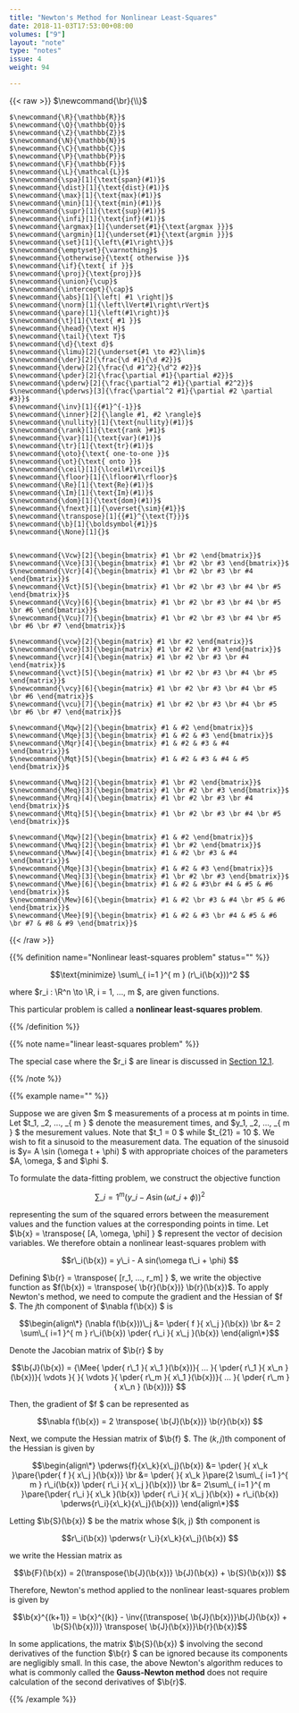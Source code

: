 ```yaml
---
title: "Newton's Method for Nonlinear Least-Squares"
date: 2018-11-03T17:53:00+08:00
volumes: ["9"]
layout: "note"
type: "notes"
issue: 4
weight: 94

---
```


<!--more-->

<div class="latex-macros">
  {{< raw >}}
    $\newcommand{\br}{\\}$

    $\newcommand{\R}{\mathbb{R}}$
    $\newcommand{\Q}{\mathbb{Q}}$
    $\newcommand{\Z}{\mathbb{Z}}$
    $\newcommand{\N}{\mathbb{N}}$
    $\newcommand{\C}{\mathbb{C}}$
    $\newcommand{\P}{\mathbb{P}}$
    $\newcommand{\F}{\mathbb{F}}$
    $\newcommand{\L}{\mathcal{L}}$
    $\newcommand{\spa}[1]{\text{span}(#1)}$
    $\newcommand{\dist}[1]{\text{dist}(#1)}$
    $\newcommand{\max}[1]{\text{max}(#1)}$
    $\newcommand{\min}[1]{\text{min}(#1)}$
    $\newcommand{\supr}[1]{\text{sup}(#1)}$
    $\newcommand{\infi}[1]{\text{inf}(#1)}$
    $\newcommand{\argmax}[1]{\underset{#1}{\text{argmax }}}$
    $\newcommand{\argmin}[1]{\underset{#1}{\text{argmin }}}$
    $\newcommand{\set}[1]{\left\{#1\right\}}$
    $\newcommand{\emptyset}{\varnothing}$
    $\newcommand{\otherwise}{\text{ otherwise }}$
    $\newcommand{\if}{\text{ if }}$
    $\newcommand{\proj}{\text{proj}}$
    $\newcommand{\union}{\cup}$
    $\newcommand{\intercept}{\cap}$
    $\newcommand{\abs}[1]{\left| #1 \right|}$
    $\newcommand{\norm}[1]{\left\lVert#1\right\rVert}$
    $\newcommand{\pare}[1]{\left(#1\right)}$
    $\newcommand{\t}[1]{\text{ #1 }}$
    $\newcommand{\head}{\text H}$
    $\newcommand{\tail}{\text T}$
    $\newcommand{\d}{\text d}$
    $\newcommand{\limu}[2]{\underset{#1 \to #2}\lim}$
    $\newcommand{\der}[2]{\frac{\d #1}{\d #2}}$
    $\newcommand{\derw}[2]{\frac{\d #1^2}{\d^2 #2}}$
    $\newcommand{\pder}[2]{\frac{\partial #1}{\partial #2}}$
    $\newcommand{\pderw}[2]{\frac{\partial^2 #1}{\partial #2^2}}$
    $\newcommand{\pderws}[3]{\frac{\partial^2 #1}{\partial #2 \partial #3}}$
    $\newcommand{\inv}[1]{{#1}^{-1}}$
    $\newcommand{\inner}[2]{\langle #1, #2 \rangle}$
    $\newcommand{\nullity}[1]{\text{nullity}(#1)}$
    $\newcommand{\rank}[1]{\text{rank }#1}$
    $\newcommand{\var}[1]{\text{var}(#1)}$
    $\newcommand{\tr}[1]{\text{tr}(#1)}$
    $\newcommand{\oto}{\text{ one-to-one }}$
    $\newcommand{\ot}{\text{ onto }}$
    $\newcommand{\ceil}[1]{\lceil#1\rceil}$
    $\newcommand{\floor}[1]{\lfloor#1\rfloor}$
    $\newcommand{\Re}[1]{\text{Re}(#1)}$
    $\newcommand{\Im}[1]{\text{Im}(#1)}$
    $\newcommand{\dom}[1]{\text{dom}(#1)}$
    $\newcommand{\fnext}[1]{\overset{\sim}{#1}}$
    $\newcommand{\transpose}[1]{{#1}^{\text{T}}}$
    $\newcommand{\b}[1]{\boldsymbol{#1}}$
    $\newcommand{\None}[1]{}$


    $\newcommand{\Vcw}[2]{\begin{bmatrix} #1 \br #2 \end{bmatrix}}$
    $\newcommand{\Vce}[3]{\begin{bmatrix} #1 \br #2 \br #3 \end{bmatrix}}$
    $\newcommand{\Vcr}[4]{\begin{bmatrix} #1 \br #2 \br #3 \br #4 \end{bmatrix}}$
    $\newcommand{\Vct}[5]{\begin{bmatrix} #1 \br #2 \br #3 \br #4 \br #5 \end{bmatrix}}$
    $\newcommand{\Vcy}[6]{\begin{bmatrix} #1 \br #2 \br #3 \br #4 \br #5 \br #6 \end{bmatrix}}$
    $\newcommand{\Vcu}[7]{\begin{bmatrix} #1 \br #2 \br #3 \br #4 \br #5 \br #6 \br #7 \end{bmatrix}}$

    $\newcommand{\vcw}[2]{\begin{matrix} #1 \br #2 \end{matrix}}$
    $\newcommand{\vce}[3]{\begin{matrix} #1 \br #2 \br #3 \end{matrix}}$
    $\newcommand{\vcr}[4]{\begin{matrix} #1 \br #2 \br #3 \br #4 \end{matrix}}$
    $\newcommand{\vct}[5]{\begin{matrix} #1 \br #2 \br #3 \br #4 \br #5 \end{matrix}}$
    $\newcommand{\vcy}[6]{\begin{matrix} #1 \br #2 \br #3 \br #4 \br #5 \br #6 \end{matrix}}$
    $\newcommand{\vcu}[7]{\begin{matrix} #1 \br #2 \br #3 \br #4 \br #5 \br #6 \br #7 \end{matrix}}$

    $\newcommand{\Mqw}[2]{\begin{bmatrix} #1 & #2 \end{bmatrix}}$
    $\newcommand{\Mqe}[3]{\begin{bmatrix} #1 & #2 & #3 \end{bmatrix}}$
    $\newcommand{\Mqr}[4]{\begin{bmatrix} #1 & #2 & #3 & #4 \end{bmatrix}}$
    $\newcommand{\Mqt}[5]{\begin{bmatrix} #1 & #2 & #3 & #4 & #5 \end{bmatrix}}$

    $\newcommand{\Mwq}[2]{\begin{bmatrix} #1 \br #2 \end{bmatrix}}$
    $\newcommand{\Meq}[3]{\begin{bmatrix} #1 \br #2 \br #3 \end{bmatrix}}$
    $\newcommand{\Mrq}[4]{\begin{bmatrix} #1 \br #2 \br #3 \br #4 \end{bmatrix}}$
    $\newcommand{\Mtq}[5]{\begin{bmatrix} #1 \br #2 \br #3 \br #4 \br #5 \end{bmatrix}}$

    $\newcommand{\Mqw}[2]{\begin{bmatrix} #1 & #2 \end{bmatrix}}$
    $\newcommand{\Mwq}[2]{\begin{bmatrix} #1 \br #2 \end{bmatrix}}$
    $\newcommand{\Mww}[4]{\begin{bmatrix} #1 & #2 \br #3 & #4 \end{bmatrix}}$
    $\newcommand{\Mqe}[3]{\begin{bmatrix} #1 & #2 & #3 \end{bmatrix}}$
    $\newcommand{\Meq}[3]{\begin{bmatrix} #1 \br #2 \br #3 \end{bmatrix}}$
    $\newcommand{\Mwe}[6]{\begin{bmatrix} #1 & #2 & #3\br #4 & #5 & #6 \end{bmatrix}}$
    $\newcommand{\Mew}[6]{\begin{bmatrix} #1 & #2 \br #3 & #4 \br #5 & #6 \end{bmatrix}}$
    $\newcommand{\Mee}[9]{\begin{bmatrix} #1 & #2 & #3 \br #4 & #5 & #6 \br #7 & #8 & #9 \end{bmatrix}}$
  {{< /raw >}}
</div>

{{% definition name="Nonlinear least-squares problem" status="" %}}

$$\text{minimize} \sum\_{ i=1 }^{ m } (r\_i(\b{x}))^2 $$

where $r\_i : \R^n \to \R, i = 1, ..., m $, are given functions.

This particular problem is called a **nonlinear least-squares problem**.

{{% /definition %}}

{{% note name="linear least-squares problem" %}}

The special case where the $r\_i $ are linear is discussed in [Section 12.1](/optimization/12.1/).

{{% /note %}}

{{% example name="" %}}

Suppose we are given $m $ measurements of a process at m points in time. Let $t\_1, \_2, ..., \_{ m } $ denote the measurement times, and $y\_1, \_2, ..., \_{ m } $ the mesurement values. Note that $t\_1 = 0 $ while $t\_{21} = 10 $. We wish to fit a sinusoid to the measurement data. The equation of the sinusoid is $y= A \sin (\omega t + \phi) $ with appropriate choices of the parameters $A, \omega, $ and $\phi $.

To formulate the data-fitting problem, we construct the objective function

$$\sum\_{ i=1 }^{ m } (y\_i - A \sin (\omega t\_i + \phi))^2 $$

representing the sum of the squared errors between the measurement values and the function values at the corresponding points in time. Let $\b{x} = \transpose{ [A, \omega, \phi] } $ represent the vector of decision variables. We therefore obtain a nonlinear least-squares problem with

$$r\_i(\b{x}) = y\_i - A sin(\omega t\_i + \phi) $$

Defining $\b{r} = \transpose{ [r\_1, ..., r\_m] } $, we write the objective function as $f(\b{x}) = \transpose{ \b{r}(\b{x})} \b{r}(\b{x})$. To apply Newton's method, we need to compute the gradient and the Hessian of $f $. The $j$th component of $\nabla f(\b{x}) $ is

$$\begin{align\*}
(\nabla f(\b{x}))\_j &= \pder{ f }{ x\_j }(\b{x}) \br
&= 2 \sum\_{ i=1 }^{ m } r\_i(\b{x}) \pder{ r\_i }{ x\_j }(\b{x})
\end{align\*}$$

Denote the Jacobian matrix of $\b{r} $ by

$$\b{J}(\b{x}) = {\Mee{ \pder{ r\_1 }{ x\_1 }(\b{x})}{ ... }{ \pder{ r\_1 }{ x\_n } (\b{x})}{ \vdots }{  }{ \vdots }{ \pder{ r\_m }{ x\_1 }(\b{x})}{ ... }{ \pder{ r\_m }{ x\_n } (\b{x})}} $$

Then, the gradient of $f $ can be represented as

$$\nabla f(\b{x}) = 2 \transpose{ \b{J}(\b{x})} \b{r}(\b{x}) $$

Next, we compute the Hessian matrix of $\b{f} $. The $(k, j)$th component of the Hessian is given by


$$\begin{align\*}
\pderws{f}{x\_k}{x\_j}(\b{x}) &= \pder{  }{ x\_k }\pare{\pder{ f }{ x\_j }(\b{x})} \br
&= \pder{  }{ x\_k }\pare{2 \sum\_{ i=1 }^{ m } r\_i(\b{x}) \pder{ r\_i }{ x\_j }(\b{x})} \br
&= 2\sum\_{ i=1 }^{ m }\pare{\pder{ r\_i }{ x\_k }(\b{x}) \pder{ r\_i }{ x\_j }(\b{x}) + r\_i(\b{x}) \pderws{r\_i}{x\_k}{x\_j}(\b{x})}
\end{align\*}$$

Letting $\b{S}(\b{x}) $ be the matrix whose $(k, j) $th component is

$$r\_i(\b{x}) \pderws{r \_i}{x\_k}{x\_j}(\b{x}) $$

we write the Hessian matrix as

$$\b{F}(\b{x}) = 2(\transpose{\b{J}(\b{x})} \b{J}(\b{x}) + \b{S}(\b{x})) $$

Therefore, Newton's method applied to the nonlinear least-squares problem is given by

$$\b{x}^{(k+1)} = \b{x}^{(k)} - \inv{(\transpose{ \b{J}(\b{x})}\b{J}(\b{x}) + \b{S}(\b{x}))} \transpose{ \b{J}(\b{x})}\b{r}(\b{x})$$

In some applications, the matrix $\b{S}(\b{x}) $ involving the second derivatives of the function $\b{r} $ can be ignored because its components are negligibly small. In this case, the above Newton's algorithm reduces to what is commonly called the **Gauss-Newton method** does not require calculation of the second derivatives of $\b{r}$.

{{% /example %}}
